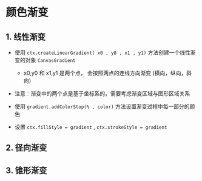 # 颜色渐变

## 1. 线性渐变

+ 使用 `ctx.createLinearGradient( x0 , y0 , x1 , y1)` 方法创建一个线性渐变的对象 `CanvasGradient`

  + x0,y0  和 x1,y1 是两个点， 会按照两点的连线方向渐变 (横向，纵向，斜向)

+ 注意：渐变中的两个点是基于坐标系的，需要考虑渐变区域与图形区域关系

+ 使用 `gradient.addColorStop(% , color)` 方法设置渐变过程中每一部分的颜色

+ 设置 `ctx.fillStyle = gradient` , `ctx.strokeStyle = gradient`

## 2. 径向渐变


## 3. 锥形渐变
